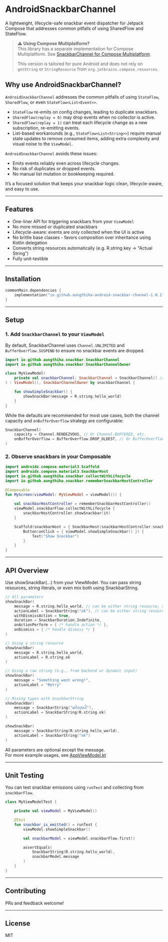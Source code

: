 # AndroidSnackbarChannel

A lightweight, lifecycle-safe snackbar event dispatcher for Jetpack Compose that addresses common pitfalls of using SharedFlow and StateFlow.

> ⚠️ **Using Compose Multiplatform?**  
> This library has a separate implementation for Compose Multiplatform. See [SnackbarChannel for Compose Multiplatform](https://github.com/AungThiha/SnackbarChannel).
>
> This version is tailored for pure Android and does not rely on `getString` or `StringResource` from `org.jetbrains.compose.resources`.
## Why use AndroidSnackbarChannel?

`AndroidSnackbarChannel` addresses the common pitfalls of using `StateFlow`, `SharedFlow`, or even `StateFlow<List<Event>>`.

- `StateFlow` re-emits on config changes, leading to duplicate snackbars.
- `SharedFlow(replay = 0)` may drop events when no collector is active.
- `SharedFlow(replay = 1)` can treat each lifecycle change as a new subscription, re-emitting events.
- List-based workarounds (e.g., `StateFlow<List<String>>`) require manual state updates to remove consumed items, adding extra complexity and visual noise to the `ViewModel`.

`AndroidSnackbarChannel` avoids these issues:

- Emits events reliably even across lifecycle changes.
- No risk of duplicates or dropped events.
- No manual list mutation or bookkeeping required.

It’s a focused solution that keeps your snackbar logic clean, lifecycle-aware, and easy to use.

---

## Features

- One-liner API for triggering snackbars from your `ViewModel`
- No more missed or duplicated snackbars
- Lifecycle-aware: events are only collected when the UI is active
- No brittle base classes - favors composition over inheritance using Kotlin delegation
- Converts string resources automatically (e.g. R.string.key → "Actual String")
- Fully unit-testible

---

## Installation

```kotlin
commonMain.dependencies {
    implementation("io.github.aungthiha-android-snackbar-channel-1.0.1")
}
```

---

## Setup

### 1. Add `SnackbarChannel` to your `ViewModel`
By default, SnackbarChannel uses `Channel.UNLIMITED` and `BufferOverflow.SUSPEND` to ensure no snackbar events are dropped.
```kotlin
import io.github.aungthiha.snackbar.SnackbarChannel
import io.github.aungthiha.snackbar.SnackbarChannelOwner

class MyViewModel(
    private val snackbarChannel: SnackbarChannel = SnackbarChannel() // Default: Channel.UNLIMITED
) : ViewModel(), SnackbarChannelOwner by snackbarChannel {

    fun showSimpleSnackbar() {
        showSnackBar(message = R.string.hello_world)
    }
}
```
While the defaults are recommended for most use cases, both the channel capacity and `onBufferOverflow` strategy are configurable:
```kotlin
SnackbarChannel(
    capacity = Channel.RENDEZVOUS, // Or Channel.BUFFERED, etc.
    onBufferOverflow = BufferOverflow.DROP_OLDEST, // Or BufferOverflow.DROP_LATEST
) 
```

### 2. Observe snackbars in your Composable
```kotlin
import androidx.compose.material3.Scaffold
import androidx.compose.material3.SnackbarHost
import io.github.aungthiha.snackbar.collectWithLifecycle
import io.github.aungthiha.snackbar.rememberSnackbarHostController

@Composable
fun MyScreen(viewModel: MyViewModel = viewModel()) {
    
    val snackbarHostController = rememberSnackbarHostController()
    viewModel.snackbarFlow.collectWithLifecycle {
        snackbarHostController.showSnackbar(it)
    }

    Scaffold(snackbarHost = { SnackbarHost(snackbarHostController.snackbarHostState) }) {
        Button(onClick = { viewModel.showSimpleSnackbar() }) {
            Text("Show Snackbar")
        }
    }
}
```

---

## API Overview
Use showSnackBar(...) from your ViewModel. You can pass string resources, string literals, or even mix both using SnackbarString.
```kotlin
// All parameters
showSnackBar(
    message = R.string.hello_world, // can be either string resource, String or SnackbarString
    actionLabel = SnackbarString("ok"), // can be either string resource, String or SnackbarString
    withDismissAction = true,
    duration = SnackbarDuration.Indefinite,
    onActionPerform = { /* handle action */ },
    onDismiss = { /* handle dismiss */ }
)

// Using a string resource
showSnackBar(
    message = R.string.hello_world,
    actionLabel = R.string.ok
)

// Using a raw string (e.g., from backend or dynamic input)
showSnackBar(
    message = "Something went wrong!",
    actionLabel = "Retry"
)

// Mixing types with SnackbarString
showSnackBar(
    message = SnackbarString("မင်္ဂလာပါ"),
    actionLabel = SnackbarString(R.string.ok)
)

showSnackBar(
    message = SnackbarString(R.string.hello_world),
    actionLabel = SnackbarString("ok")
)
```
All parameters are optional except the message.   
For more example usages, see [AppViewModel.kt](./app/src/main/java/io/github/aungthiha/snackbar/demo/MainViewModel.kt)

---

## Unit Testing
You can test snackbar emissions using `runTest` and collecting from `snackbarFlow`.

```kotlin
class MyViewModelTest {

    private val viewModel = MyViewModel()

    @Test
    fun snackbar_is_emitted() = runTest {
        viewModel.showSimpleSnackbar()

        val snackbarModel = viewModel.snackbarFlow.first()

        assertEquals(
            SnackbarString(R.string.hello_world),
            snackbarModel.message
        )
    }
}
```
---

## Contributing
PRs and feedback welcome!

---

## License
MIT
